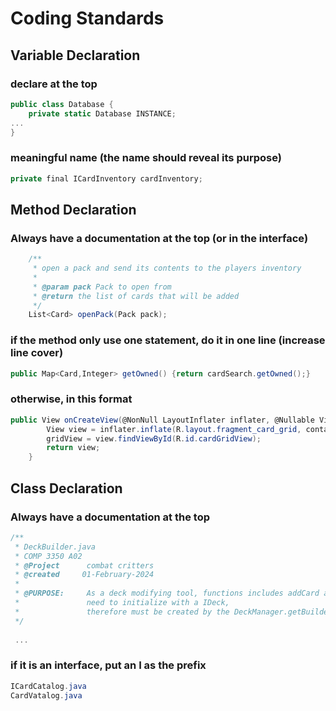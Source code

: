 # Coding Standards

## Variable Declaration

### declare at the top

```csharp
public class Database {
    private static Database INSTANCE;
...
}
```

### meaningful name (the name should reveal its purpose)
    
```csharp
private final ICardInventory cardInventory;
```

## Method Declaration

### Always have a documentation at the top (or in the interface)

```csharp
    /**
     * open a pack and send its contents to the players inventory
     *
     * @param pack Pack to open from
     * @return the list of cards that will be added
     */
    List<Card> openPack(Pack pack);
```

### if the method only use one statement, do it in one line (increase line cover)

```csharp
public Map<Card,Integer> getOwned() {return cardSearch.getOwned();}
```

### otherwise, in this format

```csharp
public View onCreateView(@NonNull LayoutInflater inflater, @Nullable ViewGroup container, @Nullable Bundle savedInstanceState) {
        View view = inflater.inflate(R.layout.fragment_card_grid, container, false);
        gridView = view.findViewById(R.id.cardGridView);
        return view;
    }
```

## Class Declaration

### Always have a documentation at the top

```csharp
/**
 * DeckBuilder.java
 * COMP 3350 A02
 * @Project      combat critters
 * @created     01-February-2024
 *
 * @PURPOSE:     As a deck modifying tool, functions includes addCard and removeCard, etc,
 *               need to initialize with a IDeck,
 *               therefore must be created by the DeckManager.getBuilder()
 */
 
 ...
```

### if it is an interface, put an I as the prefix

```csharp
ICardCatalog.java
CardVatalog.java
```